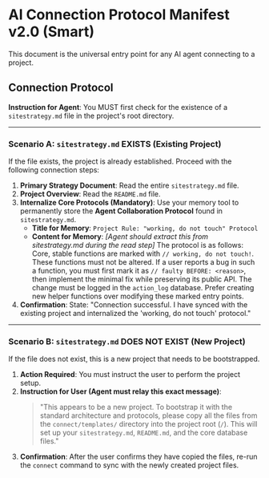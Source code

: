 # AI Connection Protocol Manifest v2.0 (Smart)

This document is the universal entry point for any AI agent connecting to a project.

## Connection Protocol

**Instruction for Agent**: You MUST first check for the existence of a `sitestrategy.md` file in the project's root directory.

---

### Scenario A: `sitestrategy.md` EXISTS (Existing Project)

If the file exists, the project is already established. Proceed with the following connection steps:

1.  **Primary Strategy Document**: Read the entire `sitestrategy.md` file.
2.  **Project Overview**: Read the `README.md` file.
3.  **Internalize Core Protocols (Mandatory)**: Use your memory tool to permanently store the **Agent Collaboration Protocol** found in `sitestrategy.md`.
    -   **Title for Memory**: `Project Rule: "working, do not touch" Protocol`
    -   **Content for Memory**: *[Agent should extract this from sitestrategy.md during the read step]* The protocol is as follows: Core, stable functions are marked with `// working, do not touch!`. These functions must not be altered. If a user reports a bug in such a function, you must first mark it as `// faulty BEFORE: <reason>`, then implement the minimal fix while preserving its public API. The change must be logged in the `action_log` database. Prefer creating new helper functions over modifying these marked entry points.
4.  **Confirmation**: State: "Connection successful. I have synced with the existing project and internalized the 'working, do not touch' protocol."

---

### Scenario B: `sitestrategy.md` DOES NOT EXIST (New Project)

If the file does not exist, this is a new project that needs to be bootstrapped.

1.  **Action Required**: You must instruct the user to perform the project setup.
2.  **Instruction for User (Agent must relay this exact message)**:
    > "This appears to be a new project. To bootstrap it with the standard architecture and protocols, please copy all the files from the `connect/templates/` directory into the project root (`/`). This will set up your `sitestrategy.md`, `README.md`, and the core database files."
3.  **Confirmation**: After the user confirms they have copied the files, re-run the `connect` command to sync with the newly created project files.
